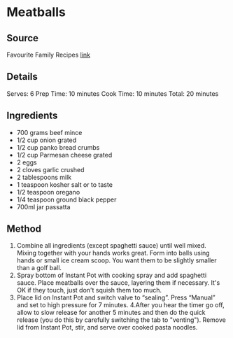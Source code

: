 # Meatballs

## Source
Favourite Family Recipes [link](https://www.favfamilyrecipes.com/instant-pot-meatballs/)

## Details
Serves: 6
Prep Time: 10 minutes
Cook Time: 10 minutes
Total: 20 minutes


## Ingredients
- 700 grams beef mince
- 1/2 cup onion grated
- 1/2 cup panko bread crumbs
- 1/2 cup Parmesan cheese grated
- 2 eggs
- 2 cloves garlic crushed
- 2 tablespoons milk
- 1 teaspoon kosher salt or to taste
- 1/2 teaspoon oregano
- 1/4 teaspoon ground black pepper
- 700ml jar passatta 

## Method
1. Combine all ingredients (except spaghetti sauce) until well mixed. Mixing together with your hands works great.
Form into balls using hands or small ice cream scoop. You want them to be slightly smaller than a golf ball.
2. Spray bottom of Instant Pot with cooking spray and add spaghetti sauce.
Place meatballs over the sauce, layering them if necessary. It's OK if they touch, just don't squish them too much.
3. Place lid on Instant Pot and switch valve to “sealing”. Press “Manual” and set to high pressure for 7 minutes.
4.After you hear the timer go off, allow to slow release for another 5 minutes and then do the quick release (you do this by carefully switching the tab to "venting").
Remove lid from Instant Pot, stir, and serve over cooked pasta noodles.
